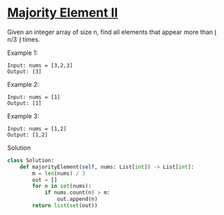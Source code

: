 # [Majority Element II](https://leetcode.com/problems/majority-element-ii/description/)

Given an integer array of size n, find all elements that appear more than ⌊ n/3 ⌋ times.

Example 1:
```
Input: nums = [3,2,3]
Output: [3]
```
Example 2:
```
Input: nums = [1]
Output: [1]
```
Example 3:
```
Input: nums = [1,2]
Output: [1,2]
```
Solution
```python
class Solution:
    def majorityElement(self, nums: List[int]) -> List[int]:
        m = len(nums) / 3
        out = []
        for n in set(nums):
            if nums.count(n) > m:
                out.append(n)
        return list(set(out))
```